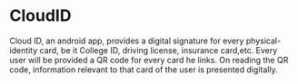 CloudID
=======
Cloud ID, an android app, provides a digital signature for every physical-identity card, be it College ID, driving license, insurance card,etc. Every user will be provided a QR code for every card he links. On reading the QR code, information relevant to that card of the user is presented digitally.

